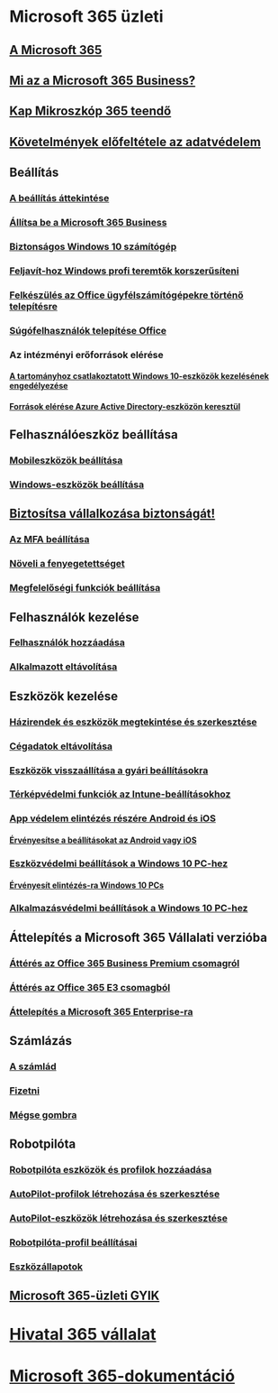 # Microsoft 365 üzleti
## [A Microsoft 365](index.yml)
## [Mi az a Microsoft 365 Business?](microsoft-365-business-overview.md)
## [Kap Mikroszkóp 365 teendő](sign-up.md)
## [Követelmények előfeltétele az adatvédelem](pre-requisites-for-data-protection.md)
## Beállítás
### [A beállítás áttekintése](set-up-overview.md)
### [Állítsa be a Microsoft 365 Business](set-up.md)
### [Biztonságos Windows 10 számítógép](secure-win-10-pcs.md)
### [Feljavít-hoz Windows profi teremtők korszerűsíteni](upgrade-to-windows-pro-creators-update.md)
### [Felkészülés az Office ügyfélszámítógépekre történő telepítésre](prepare-for-office-client-deployment.md)
### [Súgófelhasználók telepítése Office](help-users-install-office.md)
### Az intézményi erőforrások elérése
#### [A tartományhoz csatlakoztatott Windows 10-eszközök kezelésének engedélyezése](manage-windows-devices.md)
#### [Források elérése Azure Active Directory-eszközön keresztül](access-resources.md)
## Felhasználóeszköz beállítása
### [Mobileszközök beállítása](set-up-mobile-devices.md)
### [Windows-eszközök beállítása](set-up-windows-devices.md)
## [Biztosítsa vállalkozása biztonságát!](security-features.md)
### [Az MFA beállítása](set-up-mfa.md)
### [Növeli a fenyegetettséget](increase-threat-protection.md)
### [Megfelelőségi funkciók beállítása](set-up-compliance.md)
## Felhasználók kezelése
### [Felhasználók hozzáadása](add-users-m365b.md)
### [Alkalmazott eltávolítása](/Office365/Admin/add-users/remove-former-employee?toc=/microsoft-365/business/toc.json&bc=/microsoft-365/business/breadcrumb/toc.json)
## Eszközök kezelése
### [Házirendek és eszközök megtekintése és szerkesztése](view-policies-and-devices.md)
### [Cégadatok eltávolítása](remove-company-data.md)
### [Eszközök visszaállítása a gyári beállításokra](reset-devices-to-factory-settings.md)
### [Térképvédelmi funkciók az Intune-beállításokhoz](map-protection-features-to-intune-settings.md)
### [App védelem elintézés részére Android és iOS](app-protection-settings-for-android-and-ios.md)
#### [Érvényesítse a beállításokat az Android vagy iOS](validate-settings-on-android-or-ios.md)
### [Eszközvédelmi beállítások a Windows 10 PC-hez](protection-settings-for-windows-10-pcs.md)
#### [Érvényesít elintézés-ra Windows 10 PCs](validate-settings-on-windows-10-pcs.md)
### [Alkalmazásvédelmi beállítások a Windows 10 PC-hez](protection-settings-for-windows-10-devices.md)
## Áttelepítés a Microsoft 365 Vállalati verzióba
### [Áttérés az Office 365 Business Premium csomagról](migrate-to-microsoft-365-business.md)
### [Áttérés az Office 365 E3 csomagból](migrate-from-e3.md)
### [Áttelepítés a Microsoft 365 Enterprise-ra](migrate-from-microsoft-365-business-to-microsoft-365-enterprise.md)
## Számlázás
### [A számlád](/Office365/Admin/subscriptions-and-billing/view-your-bill-or-invoice?toc=/microsoft-365/business/toc.json&bc=/microsoft-365/business/breadcrumb/toc.json)
### [Fizetni](/Office365/Admin/subscriptions-and-billing/pay-for-your-subscription?toc=/microsoft-365/business/toc.json&bc=/microsoft-365/business/breadcrumb/toc.json)
### [Mégse gombra](/Office365/Admin/subscriptions-and-billing/cancel-your-subscription?toc=/microsoft-365/business/toc.json&bc=/microsoft-365/business/breadcrumb/toc.json)
## Robotpilóta
### [Robotpilóta eszközök és profilok hozzáadása](add-autopilot-devices-and-profile.md)
### [AutoPilot-profilok létrehozása és szerkesztése](create-and-edit-autopilot-profiles.md)
### [AutoPilot-eszközök létrehozása és szerkesztése](create-and-edit-autopilot-devices.md)
### [Robotpilóta-profil beállításai](autopilot-profile-settings.md)
### [Eszközállapotok](device-states.md)
## [Microsoft 365-üzleti GYIK](support/microsoft-365-business-faqs.md)
# [Hivatal 365 vállalat](https://docs.microsoft.com/office365/enterprise)
# [Microsoft 365-dokumentáció](https://docs.microsoft.com/microsoft-365)
